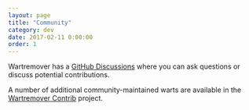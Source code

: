 ```yaml
---
layout: page
title: "Community"
category: dev
date: 2017-02-11 0:00:00
order: 1
---
```


Wartremover has a [GitHub Discussions](https://github.com/wartremover/wartremover/discussions) where you can ask questions or discuss potential contributions.

A number of additional community-maintained warts are available in the [Wartremover Contrib](https://github.com/wartremover/wartremover-contrib)  project.

